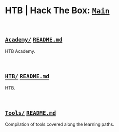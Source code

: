 # HTB | Hack The Box: [`Main`](README.md)


<br>

## [`Academy/`](Academy/) [`README.md`](Academy/README.md)

HTB Academy.


<br>

## [`HTB/`](HTB/) [`README.md`](HTB/README.md)

HTB.


<br>

## [`Tools/`](Tools/) [`README.md`](Tools/README.md)

Compilation of tools covered along the learning paths.






